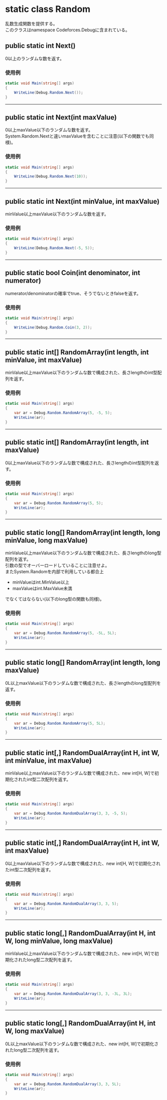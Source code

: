 # static class Random
乱数生成関数を提供する。  
このクラスはnamespace Codeforces.Debugに含まれている。
## public static int Next()
0以上のランダムな数を返す。
### 使用例
```csharp
static void Main(string[] args)
{
    WriteLine(Debug.Random.Next());
}
```
---
## public static int Next(int maxValue)
0以上maxValue以下のランダムな数を返す。  
System.Random.Nextと違いmaxValueを含むことに注意(以下の関数でも同様)。
### 使用例
```csharp
static void Main(string[] args)
{
    WriteLine(Debug.Random.Next(10));
}
```
---
## public static int Next(int minValue, int maxValue)
minValue以上maxValue以下のランダムな数を返す。
### 使用例
```csharp
static void Main(string[] args)
{
    WriteLine(Debug.Random.Next(-5, 5));
}
```
---
## public static bool Coin(int denominator, int numerator)
numerator/denominatorの確率でtrue、そうでないときfalseを返す。
### 使用例
```csharp
static void Main(string[] args)
{
    WriteLine(Debug.Random.Coin(3, 2));
}
```
---
## public static int[] RandomArray(int length, int minValue, int maxValue)
minValue以上maxValue以下のランダムな数で構成された、長さlengthのint型配列を返す。
### 使用例
```csharp
static void Main(string[] args)
{
    var ar = Debug.Random.RandomArray(5, -5, 5);
    WriteLine(ar);
}
```
---
## public static int[] RandomArray(int length, int maxValue)
0以上maxValue以下のランダムな数で構成された、長さlengthのint型配列を返す。
### 使用例
```csharp
static void Main(string[] args)
{
    var ar = Debug.Random.RandomArray(5, 5);
    WriteLine(ar);
}
```
---
## public static long[] RandomArray(int length, long minValue, long maxValue)
minValue以上maxValue以下のランダムな数で構成された、長さlengthのlong型配列を返す。  
引数の型でオーバーロードしていることに注意せよ。  
またSystem.Randomを内部で利用している都合上
- minValueはint.MinValue以上
- maxValueはint.MaxValue未満

でなくてはならない(以下のlong型の関数も同様)。
### 使用例
```csharp
static void Main(string[] args)
{
    var ar = Debug.Random.RandomArray(5, -5L, 5L);
    WriteLine(ar);
}
```
---
## public static long[] RandomArray(int length, long maxValue)
0L以上maxValue以下のランダムな数で構成された、長さlengthのlong型配列を返す。
### 使用例
```csharp
static void Main(string[] args)
{
    var ar = Debug.Random.RandomArray(5, 5L);
    WriteLine(ar);
}
```
---
## public static int[,] RandomDualArray(int H, int W, int minValue, int maxValue)
minValue以上maxValue以下のランダムな数で構成された、new int[H, W]で初期化されたint型二次配列を返す。
### 使用例
```csharp
static void Main(string[] args)
{
    var ar = Debug.Random.RandomDualArray(3, 3, -5, 5);
    WriteLine(ar);
}
```
---
## public static int[,] RandomDualArray(int H, int W, int maxValue)
0以上maxValue以下のランダムな数で構成された、new int[H, W]で初期化されたint型二次配列を返す。
### 使用例
```csharp
static void Main(string[] args)
{
    var ar = Debug.Random.RandomDualArray(3, 3, 5);
    WriteLine(ar);
}
```
---
## public static long[,] RandomDualArray(int H, int W, long minValue, long maxValue)
minValue以上maxValue以下のランダムな数で構成された、new int[H, W]で初期化されたlong型二次配列を返す。
### 使用例
```csharp
static void Main(string[] args)
{
    var ar = Debug.Random.RandomDualArray(3, 3, -3L, 3L);
    WriteLine(ar);
}
```
---
## public static long[,] RandomDualArray(int H, int W, long maxValue)
0L以上maxValue以下のランダムな数で構成された、new int[H, W]で初期化されたlong型二次配列を返す。
### 使用例
```csharp
static void Main(string[] args)
{
    var ar = Debug.Random.RandomDualArray(3, 3, 5L);
    WriteLine(ar);
}
```